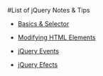 #List of jQuery Notes & Tips

* [Basics & Selector](https://github.com/byam/Byam-Programming-Notes/blob/master/jquery-note/Basics)

* [Modifying HTML Elements](https://github.com/byam/Byam-Programming-Notes/blob/master/jquery-note/ModifyingHTML)

* [jQuery Events](https://github.com/byam/Byam-Programming-Notes/blob/master/jquery-note/jQueryEvents)

* [jQuery Efects](https://github.com/byam/Byam-Programming-Notes/blob/master/jquery-note/jQueryEffects)
